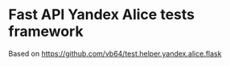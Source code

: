 # Fast API Yandex Alice tests framework

Based on https://github.com/vb64/test.helper.yandex.alice.flask